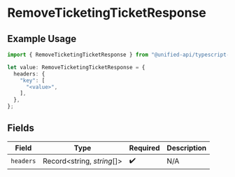 # RemoveTicketingTicketResponse

## Example Usage

```typescript
import { RemoveTicketingTicketResponse } from "@unified-api/typescript-sdk/sdk/models/operations";

let value: RemoveTicketingTicketResponse = {
  headers: {
    "key": [
      "<value>",
    ],
  },
};
```

## Fields

| Field                      | Type                       | Required                   | Description                |
| -------------------------- | -------------------------- | -------------------------- | -------------------------- |
| `headers`                  | Record<string, *string*[]> | :heavy_check_mark:         | N/A                        |